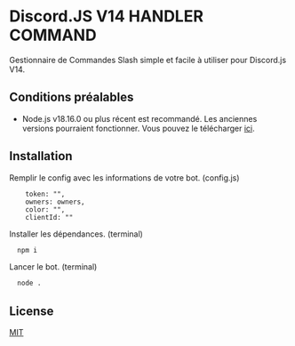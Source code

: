 # Discord.JS V14 HANDLER COMMAND

Gestionnaire de Commandes Slash simple et facile à utiliser pour Discord.js V14.

## Conditions préalables

- Node.js v18.16.0 ou plus récent est recommandé. Les anciennes versions pourraient fonctionner. Vous pouvez le télécharger [ici](https://nodejs.org/en/download/).

## Installation

Remplir le config avec les informations de votre bot. (config.js)

```
	token: "",
	owners: owners,
	color: "",
	clientId: ""
```

Installer les dépendances. (terminal)

```bash
  npm i 
```

Lancer le bot. (terminal)

```bash
  node .
```

## License

[MIT](https://github.com/driwand/discord.js-v13-template/blob/main/LICENCE)
